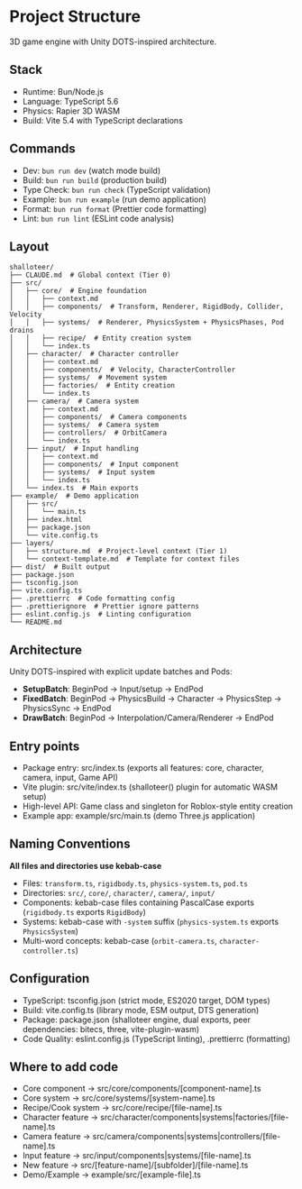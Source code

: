 # Project Structure

3D game engine with Unity DOTS-inspired architecture.

## Stack

- Runtime: Bun/Node.js
- Language: TypeScript 5.6
- Physics: Rapier 3D WASM
- Build: Vite 5.4 with TypeScript declarations

## Commands

- Dev: `bun run dev` (watch mode build)
- Build: `bun run build` (production build)
- Type Check: `bun run check` (TypeScript validation)
- Example: `bun run example` (run demo application)
- Format: `bun run format` (Prettier code formatting)
- Lint: `bun run lint` (ESLint code analysis)

## Layout

```
shalloteer/
├── CLAUDE.md  # Global context (Tier 0)
├── src/
│   ├── core/  # Engine foundation
│   │   ├── context.md
│   │   ├── components/  # Transform, Renderer, RigidBody, Collider, Velocity
│   │   ├── systems/  # Renderer, PhysicsSystem + PhysicsPhases, Pod drains
│   │   ├── recipe/  # Entity creation system
│   │   └── index.ts
│   ├── character/  # Character controller
│   │   ├── context.md
│   │   ├── components/  # Velocity, CharacterController
│   │   ├── systems/  # Movement system
│   │   ├── factories/  # Entity creation
│   │   └── index.ts
│   ├── camera/  # Camera system
│   │   ├── context.md
│   │   ├── components/  # Camera components
│   │   ├── systems/  # Camera system
│   │   ├── controllers/  # OrbitCamera
│   │   └── index.ts
│   ├── input/  # Input handling
│   │   ├── context.md
│   │   ├── components/  # Input component
│   │   ├── systems/  # Input system
│   │   └── index.ts
│   └── index.ts  # Main exports
├── example/  # Demo application
│   ├── src/
│   │   └── main.ts
│   ├── index.html
│   ├── package.json
│   └── vite.config.ts
├── layers/
│   ├── structure.md  # Project-level context (Tier 1)
│   └── context-template.md  # Template for context files
├── dist/  # Built output
├── package.json
├── tsconfig.json
├── vite.config.ts
├── .prettierrc  # Code formatting config
├── .prettierignore  # Prettier ignore patterns
├── eslint.config.js  # Linting configuration
└── README.md
```

## Architecture

Unity DOTS-inspired with explicit update batches and Pods:

- **SetupBatch**: BeginPod → Input/setup → EndPod
- **FixedBatch**: BeginPod → PhysicsBuild → Character → PhysicsStep → PhysicsSync → EndPod
- **DrawBatch**: BeginPod → Interpolation/Camera/Renderer → EndPod

## Entry points

- Package entry: src/index.ts (exports all features: core, character, camera, input, Game API)
- Vite plugin: src/vite/index.ts (shalloteer() plugin for automatic WASM setup)
- High-level API: Game class and singleton for Roblox-style entity creation
- Example app: example/src/main.ts (demo Three.js application)

## Naming Conventions

**All files and directories use kebab-case**

- Files: `transform.ts`, `rigidbody.ts`, `physics-system.ts`, `pod.ts`
- Directories: `src/`, `core/`, `character/`, `camera/`, `input/`
- Components: kebab-case files containing PascalCase exports (`rigidbody.ts` exports `RigidBody`)
- Systems: kebab-case with `-system` suffix (`physics-system.ts` exports `PhysicsSystem`)
- Multi-word concepts: kebab-case (`orbit-camera.ts`, `character-controller.ts`)

## Configuration

- TypeScript: tsconfig.json (strict mode, ES2020 target, DOM types)
- Build: vite.config.ts (library mode, ESM output, DTS generation)
- Package: package.json (shalloteer engine, dual exports, peer dependencies: bitecs, three, vite-plugin-wasm)
- Code Quality: eslint.config.js (TypeScript linting), .prettierrc (formatting)

## Where to add code

- Core component → src/core/components/[component-name].ts
- Core system → src/core/systems/[system-name].ts
- Recipe/Cook system → src/core/recipe/[file-name].ts
- Character feature → src/character/components|systems|factories/[file-name].ts
- Camera feature → src/camera/components|systems|controllers/[file-name].ts
- Input feature → src/input/components|systems/[file-name].ts
- New feature → src/[feature-name]/[subfolder]/[file-name].ts
- Demo/Example → example/src/[example-file].ts
